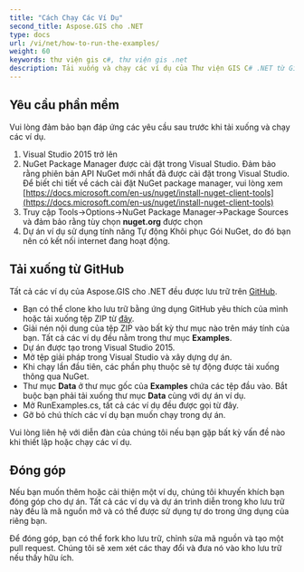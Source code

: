 ```yaml
---
title: "Cách Chạy Các Ví Dụ"
second_title: Aspose.GIS cho .NET 
type: docs
url: /vi/net/how-to-run-the-examples/
weight: 60
keywords: thư viện gis c#, thư viện gis .net
description: Tải xuống và chạy các ví dụ của Thư viện GIS C# .NET từ GitHub bằng NuGet Package Manager trong Visual Studio.
---
```


## **Yêu cầu phần mềm**
Vui lòng đảm bảo bạn đáp ứng các yêu cầu sau trước khi tải xuống và chạy các ví dụ.

1. Visual Studio 2015 trở lên
1. NuGet Package Manager được cài đặt trong Visual Studio. Đảm bảo rằng phiên bản API NuGet mới nhất đã được cài đặt trong Visual Studio. Để biết chi tiết về cách cài đặt NuGet package manager, vui lòng xem [https://docs.microsoft.com/en-us/nuget/install-nuget-client-tools](https://docs.microsoft.com/en-us/nuget/install-nuget-client-tools)
1. Truy cập Tools->Options->NuGet Package Manager->Package Sources và đảm bảo rằng tùy chọn **nuget.org** được chọn
1. Dự án ví dụ sử dụng tính năng Tự động Khôi phục Gói NuGet, do đó bạn nên có kết nối internet đang hoạt động.
## **Tải xuống từ GitHub**
Tất cả các ví dụ của Aspose.GIS cho .NET đều được lưu trữ trên [GitHub](https://github.com/aspose-GIS/Aspose.GIS-for-.NET).

- Bạn có thể clone kho lưu trữ bằng ứng dụng GitHub yêu thích của mình hoặc tải xuống tệp ZIP từ [đây](https://github.com/aspose-gis/Aspose.GIS-for-.NET/archive/master.zip).
- Giải nén nội dung của tệp ZIP vào bất kỳ thư mục nào trên máy tính của bạn. Tất cả các ví dụ đều nằm trong thư mục **Examples**.
- Dự án được tạo trong Visual Studio 2015.
- Mở tệp giải pháp trong Visual Studio và xây dựng dự án.
- Khi chạy lần đầu tiên, các phần phụ thuộc sẽ tự động được tải xuống thông qua NuGet.
- Thư mục **Data** ở thư mục gốc của **Examples** chứa các tệp đầu vào. Bắt buộc bạn phải tải xuống thư mục **Data** cùng với dự án ví dụ.
- Mở RunExamples.cs, tất cả các ví dụ đều được gọi từ đây.
- Gỡ bỏ chú thích các ví dụ bạn muốn chạy trong dự án.

Vui lòng liên hệ với diễn đàn của chúng tôi nếu bạn gặp bất kỳ vấn đề nào khi thiết lập hoặc chạy các ví dụ.
## **Đóng góp**
Nếu bạn muốn thêm hoặc cải thiện một ví dụ, chúng tôi khuyến khích bạn đóng góp cho dự án. Tất cả các ví dụ và dự án trình diễn trong kho lưu trữ này đều là mã nguồn mở và có thể được sử dụng tự do trong ứng dụng của riêng bạn.

Để đóng góp, bạn có thể fork kho lưu trữ, chỉnh sửa mã nguồn và tạo một pull request. Chúng tôi sẽ xem xét các thay đổi và đưa nó vào kho lưu trữ nếu thấy hữu ích.
